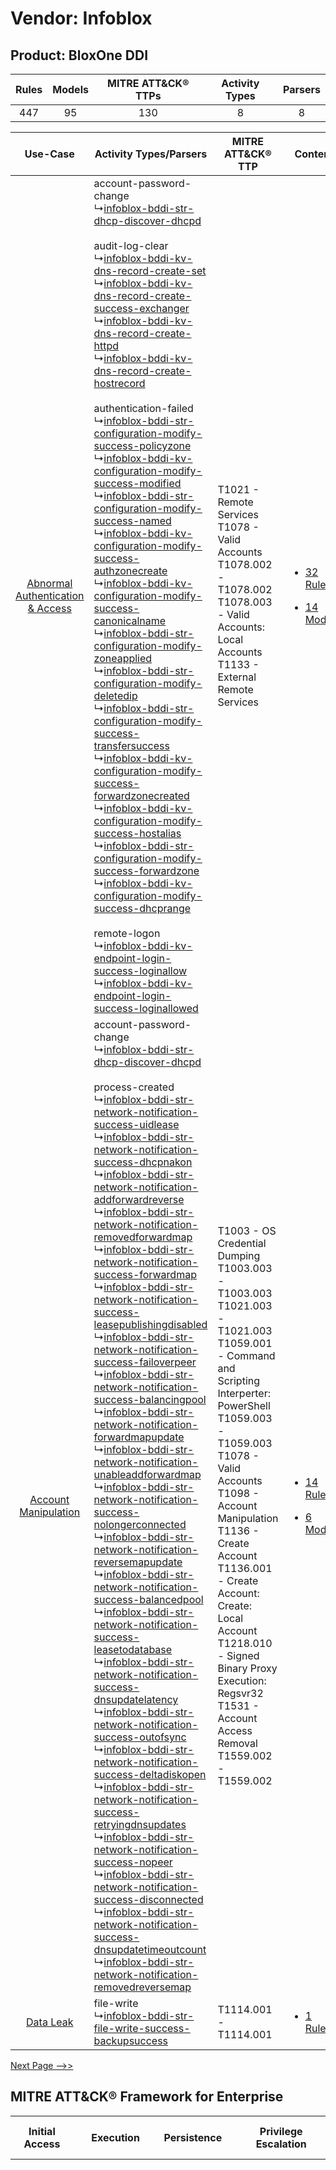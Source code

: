 Vendor: Infoblox
================
Product: BloxOne DDI
--------------------
| Rules | Models | MITRE ATT&CK® TTPs | Activity Types | Parsers |
|:-----:|:------:|:------------------:|:--------------:|:-------:|
|  447  |   95   |        130         |       8        |    8    |

|    Use-Case    | Activity Types/Parsers    | MITRE ATT&CK® TTP    | Content    |
|:----:| ---- | ---- | ---- |
| [Abnormal Authentication & Access](../../../UseCases/uc_abnormal_authentication_&_access.md) |  account-password-change<br> ↳[infoblox-bddi-str-dhcp-discover-dhcpd](Ps/pC_infobloxbddistrdhcpdiscoverdhcpd.md)<br><br> audit-log-clear<br> ↳[infoblox-bddi-kv-dns-record-create-set](Ps/pC_infobloxbddikvdnsrecordcreateset.md)<br> ↳[infoblox-bddi-kv-dns-record-create-success-exchanger](Ps/pC_infobloxbddikvdnsrecordcreatesuccessexchanger.md)<br> ↳[infoblox-bddi-kv-dns-record-create-httpd](Ps/pC_infobloxbddikvdnsrecordcreatehttpd.md)<br> ↳[infoblox-bddi-kv-dns-record-create-hostrecord](Ps/pC_infobloxbddikvdnsrecordcreatehostrecord.md)<br><br> authentication-failed<br> ↳[infoblox-bddi-str-configuration-modify-success-policyzone](Ps/pC_infobloxbddistrconfigurationmodifysuccesspolicyzone.md)<br> ↳[infoblox-bddi-kv-configuration-modify-success-modified](Ps/pC_infobloxbddikvconfigurationmodifysuccessmodified.md)<br> ↳[infoblox-bddi-str-configuration-modify-success-named](Ps/pC_infobloxbddistrconfigurationmodifysuccessnamed.md)<br> ↳[infoblox-bddi-kv-configuration-modify-success-authzonecreate](Ps/pC_infobloxbddikvconfigurationmodifysuccessauthzonecreate.md)<br> ↳[infoblox-bddi-kv-configuration-modify-success-canonicalname](Ps/pC_infobloxbddikvconfigurationmodifysuccesscanonicalname.md)<br> ↳[infoblox-bddi-str-configuration-modify-zoneapplied](Ps/pC_infobloxbddistrconfigurationmodifyzoneapplied.md)<br> ↳[infoblox-bddi-str-configuration-modify-deletedip](Ps/pC_infobloxbddistrconfigurationmodifydeletedip.md)<br> ↳[infoblox-bddi-str-configuration-modify-success-transfersuccess](Ps/pC_infobloxbddistrconfigurationmodifysuccesstransfersuccess.md)<br> ↳[infoblox-bddi-kv-configuration-modify-success-forwardzonecreated](Ps/pC_infobloxbddikvconfigurationmodifysuccessforwardzonecreated.md)<br> ↳[infoblox-bddi-kv-configuration-modify-success-hostalias](Ps/pC_infobloxbddikvconfigurationmodifysuccesshostalias.md)<br> ↳[infoblox-bddi-str-configuration-modify-success-forwardzone](Ps/pC_infobloxbddistrconfigurationmodifysuccessforwardzone.md)<br> ↳[infoblox-bddi-kv-configuration-modify-success-dhcprange](Ps/pC_infobloxbddikvconfigurationmodifysuccessdhcprange.md)<br><br> remote-logon<br> ↳[infoblox-bddi-kv-endpoint-login-success-loginallow](Ps/pC_infobloxbddikvendpointloginsuccessloginallow.md)<br> ↳[infoblox-bddi-kv-endpoint-login-success-loginallowed](Ps/pC_infobloxbddikvendpointloginsuccessloginallowed.md)<br>    | T1021 - Remote Services<br>T1078 - Valid Accounts<br>T1078.002 - T1078.002<br>T1078.003 - Valid Accounts: Local Accounts<br>T1133 - External Remote Services<br>    | [<ul><li>32 Rules</li></ul><ul><li>14 Models</li></ul>](RM/r_m_infoblox_bloxone_ddi_Abnormal_Authentication_&_Access.md) |
|    [Account Manipulation](../../../UseCases/uc_account_manipulation.md)    |  account-password-change<br> ↳[infoblox-bddi-str-dhcp-discover-dhcpd](Ps/pC_infobloxbddistrdhcpdiscoverdhcpd.md)<br><br> process-created<br> ↳[infoblox-bddi-str-network-notification-success-uidlease](Ps/pC_infobloxbddistrnetworknotificationsuccessuidlease.md)<br> ↳[infoblox-bddi-str-network-notification-success-dhcpnakon](Ps/pC_infobloxbddistrnetworknotificationsuccessdhcpnakon.md)<br> ↳[infoblox-bddi-str-network-notification-addforwardreverse](Ps/pC_infobloxbddistrnetworknotificationaddforwardreverse.md)<br> ↳[infoblox-bddi-str-network-notification-removedforwardmap](Ps/pC_infobloxbddistrnetworknotificationremovedforwardmap.md)<br> ↳[infoblox-bddi-str-network-notification-success-forwardmap](Ps/pC_infobloxbddistrnetworknotificationsuccessforwardmap.md)<br> ↳[infoblox-bddi-str-network-notification-success-leasepublishingdisabled](Ps/pC_infobloxbddistrnetworknotificationsuccessleasepublishingdisabled.md)<br> ↳[infoblox-bddi-str-network-notification-success-failoverpeer](Ps/pC_infobloxbddistrnetworknotificationsuccessfailoverpeer.md)<br> ↳[infoblox-bddi-str-network-notification-success-balancingpool](Ps/pC_infobloxbddistrnetworknotificationsuccessbalancingpool.md)<br> ↳[infoblox-bddi-str-network-notification-forwardmapupdate](Ps/pC_infobloxbddistrnetworknotificationforwardmapupdate.md)<br> ↳[infoblox-bddi-str-network-notification-unableaddforwardmap](Ps/pC_infobloxbddistrnetworknotificationunableaddforwardmap.md)<br> ↳[infoblox-bddi-str-network-notification-success-nolongerconnected](Ps/pC_infobloxbddistrnetworknotificationsuccessnolongerconnected.md)<br> ↳[infoblox-bddi-str-network-notification-reversemapupdate](Ps/pC_infobloxbddistrnetworknotificationreversemapupdate.md)<br> ↳[infoblox-bddi-str-network-notification-success-balancedpool](Ps/pC_infobloxbddistrnetworknotificationsuccessbalancedpool.md)<br> ↳[infoblox-bddi-str-network-notification-success-leasetodatabase](Ps/pC_infobloxbddistrnetworknotificationsuccessleasetodatabase.md)<br> ↳[infoblox-bddi-str-network-notification-success-dnsupdatelatency](Ps/pC_infobloxbddistrnetworknotificationsuccessdnsupdatelatency.md)<br> ↳[infoblox-bddi-str-network-notification-success-outofsync](Ps/pC_infobloxbddistrnetworknotificationsuccessoutofsync.md)<br> ↳[infoblox-bddi-str-network-notification-success-deltadiskopen](Ps/pC_infobloxbddistrnetworknotificationsuccessdeltadiskopen.md)<br> ↳[infoblox-bddi-str-network-notification-success-retryingdnsupdates](Ps/pC_infobloxbddistrnetworknotificationsuccessretryingdnsupdates.md)<br> ↳[infoblox-bddi-str-network-notification-success-nopeer](Ps/pC_infobloxbddistrnetworknotificationsuccessnopeer.md)<br> ↳[infoblox-bddi-str-network-notification-success-disconnected](Ps/pC_infobloxbddistrnetworknotificationsuccessdisconnected.md)<br> ↳[infoblox-bddi-str-network-notification-success-dnsupdatetimeoutcount](Ps/pC_infobloxbddistrnetworknotificationsuccessdnsupdatetimeoutcount.md)<br> ↳[infoblox-bddi-str-network-notification-removedreversemap](Ps/pC_infobloxbddistrnetworknotificationremovedreversemap.md)<br> | T1003 - OS Credential Dumping<br>T1003.003 - T1003.003<br>T1021.003 - T1021.003<br>T1059.001 - Command and Scripting Interperter: PowerShell<br>T1059.003 - T1059.003<br>T1078 - Valid Accounts<br>T1098 - Account Manipulation<br>T1136 - Create Account<br>T1136.001 - Create Account: Create: Local Account<br>T1218.010 - Signed Binary Proxy Execution: Regsvr32<br>T1531 - Account Access Removal<br>T1559.002 - T1559.002<br> | [<ul><li>14 Rules</li></ul><ul><li>6 Models</li></ul>](RM/r_m_infoblox_bloxone_ddi_Account_Manipulation.md)    |
|    [Data Leak](../../../UseCases/uc_data_leak.md)    |  file-write<br> ↳[infoblox-bddi-str-file-write-success-backupsuccess](Ps/pC_infobloxbddistrfilewritesuccessbackupsuccess.md)<br>    | T1114.001 - T1114.001<br>    | [<ul><li>1 Rules</li></ul>](RM/r_m_infoblox_bloxone_ddi_Data_Leak.md)    |
[Next Page -->>](2_ds_infoblox_bloxone_ddi.md)

MITRE ATT&CK® Framework for Enterprise
--------------------------------------
| Initial Access                                                                                                                                                                                                                                                                                      | Execution                                                                                                                                                                                                                                                                                                                                                                                                                                                                                                                                                                                                                                                                                                                                                                                                                                                   | Persistence                                                                                                                                                                                                                                                                                                                                                                                                                                                                                                                                                                                                                                                                                                                                                                                                                                                                                                                                                                                                                                                                                                                                                                                                           | Privilege Escalation                                                                                                                                                                                                                                                                                                                                                                                                                                                                                                                                                                                                                                                                                                                                                                                                                                                                                                                                                                                                                                                                                                                                                                                                                         | Defense Evasion                                                                                                                                                                                                                                                                                                                                                                                                                                                                                                                                                                                                                                                                                                                                                                                                                                                                                                                                                                                                                                                                                                                                                                                                                                                                                                                                                                                                                                                                                                                                                                                                                                                                                                                                                                                                                                                                                                                                                                                                                                                                                                                                                                                                                                                                                                                                                                                                                                                                                                                                                                                                                                                                                                                                                                                                                                                                                                                                                                                                                                                                                                                                                                                                                                                                                                                                                                                                                                                                                                                                                                                                                                                                                                                                                 | Credential Access                                                                                                                                                                                                                                                                                                                                                                                                                                                                                         | Discovery                                                                                                                                                                                                                                                                                                                                                                                                                                                                                                                                                                                                                                                                                                                                                                                                                                                                                                                                                                                                                                                                                                                                                                                                                                                                                            | Lateral Movement                                                                                                                                                                                                                                                                                                                                                                                                                                                                                                                           | Collection                                                                                                                                                                                                                                                                            | Command and Control                                                                                                                                                                                                                                                                                                                                                                                                                                                                                                                                                                                                                                                                                                                                                                                                                                                                                                                        | Exfiltration                                                                                                                                                                 | Impact                                                                                                                                                                                                                                                                                                       |
| --------------------------------------------------------------------------------------------------------------------------------------------------------------------------------------------------------------------------------------------------------------------------------------------------- | ----------------------------------------------------------------------------------------------------------------------------------------------------------------------------------------------------------------------------------------------------------------------------------------------------------------------------------------------------------------------------------------------------------------------------------------------------------------------------------------------------------------------------------------------------------------------------------------------------------------------------------------------------------------------------------------------------------------------------------------------------------------------------------------------------------------------------------------------------------- | --------------------------------------------------------------------------------------------------------------------------------------------------------------------------------------------------------------------------------------------------------------------------------------------------------------------------------------------------------------------------------------------------------------------------------------------------------------------------------------------------------------------------------------------------------------------------------------------------------------------------------------------------------------------------------------------------------------------------------------------------------------------------------------------------------------------------------------------------------------------------------------------------------------------------------------------------------------------------------------------------------------------------------------------------------------------------------------------------------------------------------------------------------------------------------------------------------------------- | -------------------------------------------------------------------------------------------------------------------------------------------------------------------------------------------------------------------------------------------------------------------------------------------------------------------------------------------------------------------------------------------------------------------------------------------------------------------------------------------------------------------------------------------------------------------------------------------------------------------------------------------------------------------------------------------------------------------------------------------------------------------------------------------------------------------------------------------------------------------------------------------------------------------------------------------------------------------------------------------------------------------------------------------------------------------------------------------------------------------------------------------------------------------------------------------------------------------------------------------- | --------------------------------------------------------------------------------------------------------------------------------------------------------------------------------------------------------------------------------------------------------------------------------------------------------------------------------------------------------------------------------------------------------------------------------------------------------------------------------------------------------------------------------------------------------------------------------------------------------------------------------------------------------------------------------------------------------------------------------------------------------------------------------------------------------------------------------------------------------------------------------------------------------------------------------------------------------------------------------------------------------------------------------------------------------------------------------------------------------------------------------------------------------------------------------------------------------------------------------------------------------------------------------------------------------------------------------------------------------------------------------------------------------------------------------------------------------------------------------------------------------------------------------------------------------------------------------------------------------------------------------------------------------------------------------------------------------------------------------------------------------------------------------------------------------------------------------------------------------------------------------------------------------------------------------------------------------------------------------------------------------------------------------------------------------------------------------------------------------------------------------------------------------------------------------------------------------------------------------------------------------------------------------------------------------------------------------------------------------------------------------------------------------------------------------------------------------------------------------------------------------------------------------------------------------------------------------------------------------------------------------------------------------------------------------------------------------------------------------------------------------------------------------------------------------------------------------------------------------------------------------------------------------------------------------------------------------------------------------------------------------------------------------------------------------------------------------------------------------------------------------------------------------------------------------------------------------------------------------------------------------------------------------------------------------------------------------------------------------------------------------------------------------------------------------------------------------------------------------------------------------------------------------------------------------------------------------------------------------------------------------------------------------------------------------------------------------------------------------------------------------------- | --------------------------------------------------------------------------------------------------------------------------------------------------------------------------------------------------------------------------------------------------------------------------------------------------------------------------------------------------------------------------------------------------------------------------------------------------------------------------------------------------------- | ---------------------------------------------------------------------------------------------------------------------------------------------------------------------------------------------------------------------------------------------------------------------------------------------------------------------------------------------------------------------------------------------------------------------------------------------------------------------------------------------------------------------------------------------------------------------------------------------------------------------------------------------------------------------------------------------------------------------------------------------------------------------------------------------------------------------------------------------------------------------------------------------------------------------------------------------------------------------------------------------------------------------------------------------------------------------------------------------------------------------------------------------------------------------------------------------------------------------------------------------------------------------------------------------------- | ------------------------------------------------------------------------------------------------------------------------------------------------------------------------------------------------------------------------------------------------------------------------------------------------------------------------------------------------------------------------------------------------------------------------------------------------------------------------------------------------------------------------------------------ | ------------------------------------------------------------------------------------------------------------------------------------------------------------------------------------------------------------------------------------------------------------------------------------- | ------------------------------------------------------------------------------------------------------------------------------------------------------------------------------------------------------------------------------------------------------------------------------------------------------------------------------------------------------------------------------------------------------------------------------------------------------------------------------------------------------------------------------------------------------------------------------------------------------------------------------------------------------------------------------------------------------------------------------------------------------------------------------------------------------------------------------------------------------------------------------------------------------------------------------------------ | ---------------------------------------------------------------------------------------------------------------------------------------------------------------------------- | ------------------------------------------------------------------------------------------------------------------------------------------------------------------------------------------------------------------------------------------------------------------------------------------------------------ |
| [External Remote Services](https://attack.mitre.org/techniques/T1133)<br><br>[Valid Accounts](https://attack.mitre.org/techniques/T1078)<br><br>[Exploit Public Fasing Application](https://attack.mitre.org/techniques/T1190)<br><br>[Phishing](https://attack.mitre.org/techniques/T1566)<br><br> | [Windows Management Instrumentation](https://attack.mitre.org/techniques/T1047)<br><br>[Command and Scripting Interperter](https://attack.mitre.org/techniques/T1059)<br><br>[Scheduled Task/Job](https://attack.mitre.org/techniques/T1053)<br><br>[Inter-Process Communication](https://attack.mitre.org/techniques/T1559)<br><br>[System Services](https://attack.mitre.org/techniques/T1569)<br><br>[Exploitation for Client Execution](https://attack.mitre.org/techniques/T1203)<br><br>[User Execution](https://attack.mitre.org/techniques/T1204)<br><br>[Scheduled Task/Job: Scheduled Task](https://attack.mitre.org/techniques/T1053/005)<br><br>[Command and Scripting Interperter: PowerShell](https://attack.mitre.org/techniques/T1059/001)<br><br>[Scheduled Task/Job: At (Windows)](https://attack.mitre.org/techniques/T1053/002)<br><br> | [Pre-OS Boot](https://attack.mitre.org/techniques/T1542)<br><br>[Create Account](https://attack.mitre.org/techniques/T1136)<br><br>[Create or Modify System Process](https://attack.mitre.org/techniques/T1543)<br><br>[External Remote Services](https://attack.mitre.org/techniques/T1133)<br><br>[Valid Accounts](https://attack.mitre.org/techniques/T1078)<br><br>[Hijack Execution Flow](https://attack.mitre.org/techniques/T1574)<br><br>[Server Software Component: Web Shell](https://attack.mitre.org/techniques/T1505/003)<br><br>[Account Manipulation](https://attack.mitre.org/techniques/T1098)<br><br>[BITS Jobs](https://attack.mitre.org/techniques/T1197)<br><br>[Create or Modify System Process: Windows Service](https://attack.mitre.org/techniques/T1543/003)<br><br>[Scheduled Task/Job](https://attack.mitre.org/techniques/T1053)<br><br>[Server Software Component](https://attack.mitre.org/techniques/T1505)<br><br>[Event Triggered Execution](https://attack.mitre.org/techniques/T1546)<br><br>[Boot or Logon Autostart Execution](https://attack.mitre.org/techniques/T1547)<br><br>[Create Account: Create: Local Account](https://attack.mitre.org/techniques/T1136/001)<br><br> | [Access Token Manipulation: Token Impersonation/Theft](https://attack.mitre.org/techniques/T1134/001)<br><br>[Create or Modify System Process](https://attack.mitre.org/techniques/T1543)<br><br>[Valid Accounts](https://attack.mitre.org/techniques/T1078)<br><br>[Access Token Manipulation](https://attack.mitre.org/techniques/T1134)<br><br>[Exploitation for Privilege Escalation](https://attack.mitre.org/techniques/T1068)<br><br>[Hijack Execution Flow](https://attack.mitre.org/techniques/T1574)<br><br>[Group Policy Modification](https://attack.mitre.org/techniques/T1484)<br><br>[Process Injection](https://attack.mitre.org/techniques/T1055)<br><br>[Scheduled Task/Job](https://attack.mitre.org/techniques/T1053)<br><br>[Abuse Elevation Control Mechanism](https://attack.mitre.org/techniques/T1548)<br><br>[Event Triggered Execution](https://attack.mitre.org/techniques/T1546)<br><br>[Boot or Logon Autostart Execution](https://attack.mitre.org/techniques/T1547)<br><br>[Process Injection: Dynamic-link Library Injection](https://attack.mitre.org/techniques/T1055/001)<br><br>[Abuse Elevation Control Mechanism: Bypass User Account Control](https://attack.mitre.org/techniques/T1548/002)<br><br> | [Hide Artifacts](https://attack.mitre.org/techniques/T1564)<br><br>[Indirect Command Execution](https://attack.mitre.org/techniques/T1202)<br><br>[Impair Defenses](https://attack.mitre.org/techniques/T1562)<br><br>[Indicator Removal on Host: Clear Windows Event Logs](https://attack.mitre.org/techniques/T1070/001)<br><br>[Group Policy Modification](https://attack.mitre.org/techniques/T1484)<br><br>[Trusted Developer Utilities Proxy Execution](https://attack.mitre.org/techniques/T1127)<br><br>[Masquerading: Match Legitimate Name or Location](https://attack.mitre.org/techniques/T1036/005)<br><br>[Masquerading: Rename System Utilities](https://attack.mitre.org/techniques/T1036/003)<br><br>[File and Directory Permissions Modification: Windows File and Directory Permissions Modification](https://attack.mitre.org/techniques/T1222/001)<br><br>[Obfuscated Files or Information: Compile After Delivery](https://attack.mitre.org/techniques/T1027/004)<br><br>[Hijack Execution Flow: DLL Side-Loading](https://attack.mitre.org/techniques/T1574/002)<br><br>[Masquerading](https://attack.mitre.org/techniques/T1036)<br><br>[Valid Accounts](https://attack.mitre.org/techniques/T1078)<br><br>[Modify Registry](https://attack.mitre.org/techniques/T1112)<br><br>[BITS Jobs](https://attack.mitre.org/techniques/T1197)<br><br>[Use Alternate Authentication Material](https://attack.mitre.org/techniques/T1550)<br><br>[Hide Artifacts: NTFS File Attributes](https://attack.mitre.org/techniques/T1564/004)<br><br>[Use Alternate Authentication Material: Pass the Hash](https://attack.mitre.org/techniques/T1550/002)<br><br>[Indicator Removal on Host](https://attack.mitre.org/techniques/T1070)<br><br>[Use Alternate Authentication Material: Pass the Ticket](https://attack.mitre.org/techniques/T1550/003)<br><br>[Pre-OS Boot](https://attack.mitre.org/techniques/T1542)<br><br>[File and Directory Permissions Modification](https://attack.mitre.org/techniques/T1222)<br><br>[Deobfuscate/Decode Files or Information](https://attack.mitre.org/techniques/T1140)<br><br>[Abuse Elevation Control Mechanism](https://attack.mitre.org/techniques/T1548)<br><br>[Impair Defenses: Disable or Modify System Firewall](https://attack.mitre.org/techniques/T1562/004)<br><br>[Obfuscated Files or Information](https://attack.mitre.org/techniques/T1027)<br><br>[Signed Binary Proxy Execution: Compiled HTML File](https://attack.mitre.org/techniques/T1218/001)<br><br>[Access Token Manipulation](https://attack.mitre.org/techniques/T1134)<br><br>[Hijack Execution Flow](https://attack.mitre.org/techniques/T1574)<br><br>[Process Injection](https://attack.mitre.org/techniques/T1055)<br><br>[Valid Accounts: Local Accounts](https://attack.mitre.org/techniques/T1078/003)<br><br>[Signed Binary Proxy Execution: Msiexec](https://attack.mitre.org/techniques/T1218/007)<br><br>[Signed Binary Proxy Execution](https://attack.mitre.org/techniques/T1218)<br><br>[Signed Binary Proxy Execution: Regsvcs/Regasm](https://attack.mitre.org/techniques/T1218/009)<br><br>[Signed Binary Proxy Execution: CMSTP](https://attack.mitre.org/techniques/T1218/003)<br><br>[Signed Binary Proxy Execution: Control Panel](https://attack.mitre.org/techniques/T1218/002)<br><br>[Signed Binary Proxy Execution: InstallUtil](https://attack.mitre.org/techniques/T1218/004)<br><br>[Signed Binary Proxy Execution: Regsvr32](https://attack.mitre.org/techniques/T1218/010)<br><br>[Trusted Developer Utilities Proxy Execution: MSBuild](https://attack.mitre.org/techniques/T1127/001)<br><br>[Signed Binary Proxy Execution: Rundll32](https://attack.mitre.org/techniques/T1218/011)<br><br> | [OS Credential Dumping](https://attack.mitre.org/techniques/T1003)<br><br>[Unsecured Credentials](https://attack.mitre.org/techniques/T1552)<br><br>[Steal or Forge Kerberos Tickets](https://attack.mitre.org/techniques/T1558)<br><br>[Credentials from Password Stores](https://attack.mitre.org/techniques/T1555)<br><br>[Steal or Forge Kerberos Tickets: Kerberoasting](https://attack.mitre.org/techniques/T1558/003)<br><br>[Network Sniffing](https://attack.mitre.org/techniques/T1040)<br><br> | [Account Discovery](https://attack.mitre.org/techniques/T1087)<br><br>[Domain Trust Discovery](https://attack.mitre.org/techniques/T1482)<br><br>[System Service Discovery](https://attack.mitre.org/techniques/T1007)<br><br>[System Network Connections Discovery](https://attack.mitre.org/techniques/T1049)<br><br>[Account Discovery: Local Account](https://attack.mitre.org/techniques/T1087/001)<br><br>[Account Discovery: Domain Account](https://attack.mitre.org/techniques/T1087/002)<br><br>[File and Directory Discovery](https://attack.mitre.org/techniques/T1083)<br><br>[Network Sniffing](https://attack.mitre.org/techniques/T1040)<br><br>[System Information Discovery](https://attack.mitre.org/techniques/T1082)<br><br>[Network Share Discovery](https://attack.mitre.org/techniques/T1135)<br><br>[Query Registry](https://attack.mitre.org/techniques/T1012)<br><br>[Process Discovery](https://attack.mitre.org/techniques/T1057)<br><br>[System Owner/User Discovery](https://attack.mitre.org/techniques/T1033)<br><br>[Software Discovery](https://attack.mitre.org/techniques/T1518)<br><br>[Remote System Discovery](https://attack.mitre.org/techniques/T1018)<br><br>[System Network Configuration Discovery](https://attack.mitre.org/techniques/T1016)<br><br> | [Exploitation of Remote Services](https://attack.mitre.org/techniques/T1210)<br><br>[Remote Service Session Hijacking](https://attack.mitre.org/techniques/T1563)<br><br>[Remote Services](https://attack.mitre.org/techniques/T1021)<br><br>[Remote Services: SMB/Windows Admin Shares](https://attack.mitre.org/techniques/T1021/002)<br><br>[Use Alternate Authentication Material](https://attack.mitre.org/techniques/T1550)<br><br>[Remote Services: Remote Desktop Protocol](https://attack.mitre.org/techniques/T1021/001)<br><br> | [Screen Capture](https://attack.mitre.org/techniques/T1113)<br><br>[Email Collection](https://attack.mitre.org/techniques/T1114)<br><br>[Audio Capture](https://attack.mitre.org/techniques/T1123)<br><br>[Archive Collected Data](https://attack.mitre.org/techniques/T1560)<br><br> | [Protocol Tunneling](https://attack.mitre.org/techniques/T1572)<br><br>[Application Layer Protocol: DNS](https://attack.mitre.org/techniques/T1071/004)<br><br>[Application Layer Protocol: File Transfer Protocols](https://attack.mitre.org/techniques/T1071/002)<br><br>[Application Layer Protocol: Web Protocols](https://attack.mitre.org/techniques/T1071/001)<br><br>[Remote Access Software](https://attack.mitre.org/techniques/T1219)<br><br>[Dynamic Resolution](https://attack.mitre.org/techniques/T1568)<br><br>[Ingress Tool Transfer](https://attack.mitre.org/techniques/T1105)<br><br>[Dynamic Resolution: Domain Generation Algorithms](https://attack.mitre.org/techniques/T1568/002)<br><br>[Proxy: Multi-hop Proxy](https://attack.mitre.org/techniques/T1090/003)<br><br>[Application Layer Protocol](https://attack.mitre.org/techniques/T1071)<br><br>[Proxy](https://attack.mitre.org/techniques/T1090)<br><br> | [Exfiltration Over Alternative Protocol](https://attack.mitre.org/techniques/T1048)<br><br>[Exfiltration Over C2 Channel](https://attack.mitre.org/techniques/T1041)<br><br> | [Account Access Removal](https://attack.mitre.org/techniques/T1531)<br><br>[Resource Hijacking](https://attack.mitre.org/techniques/T1496)<br><br>[Data Encrypted for Impact](https://attack.mitre.org/techniques/T1486)<br><br>[Inhibit System Recovery](https://attack.mitre.org/techniques/T1490)<br><br> |